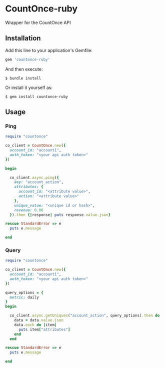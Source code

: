 # CountOnce-ruby

Wrapper for the CountOnce API

## Installation

Add this line to your application's Gemfile:

```ruby
gem 'countonce-ruby'
```

And then execute:

    $ bundle install

Or install it yourself as:

    $ gem install countonce-ruby

## Usage

### Ping
```ruby
require "countonce"

co_client = CountOnce.new({
  account_id: "account1",
  auth_token: "<your api auth token>"
})

begin

  co_client.async.ping({
    key: "account_action",
    attributes: {
      account_id: "<attribute value>",
      action: "<attribute value>"
    },
    unique_value: "<unique id or hash>",
    revenue: 0.00
  }).then {|response| puts response.value.json}

rescue StandardError => e
  puts e.message

end
```
### Query
```ruby
require "countonce"

co_client = CountOnce.new({
  account_id: "account1", 
  auth_token: "<your api auth token>"
})

query_options = {
  metric: daily
}
begin

  co_client.async.getUniques("account_action", query_options).then do |data|
    data = data.value.json
    data.each do |item|
      puts item["attributes"]
    end 
  end

rescue StandardError => e
  puts e.message

end
```
